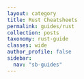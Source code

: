 ```yaml
---
layout: category
title: Rust Cheatsheets
permalink: guides/rust
collection: posts
taxonomy: rust-guide
classes: wide
author_profile: false
sidebar:
  nav: "sb-guides"
---
```


